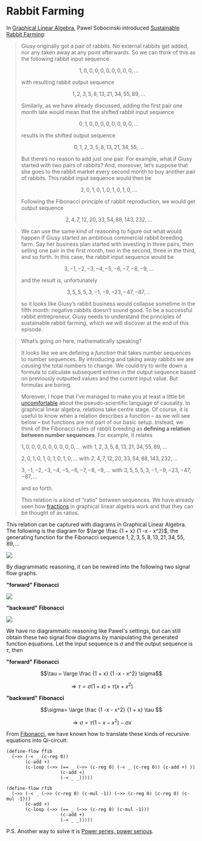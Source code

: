 # Rabbit Farming

In [Graphical Linear Algebra](https://graphicallinearalgebra.net/), Pawel Sobocinski introduced [Sustainable Rabbit Farming](https://graphicallinearalgebra.net/2016/09/07/31-fibonacci-and-sustainable-rabbit-farming/):

> Giusy originally got a pair of rabbits. No external rabbits get added, nor any taken away at any point afterwards. So we can think of this as the following rabbit input sequence 
>
> $$1, 0, 0, 0, 0, 0, 0, 0, 0, 0, …$$ 
>
> with resulting rabbit output sequence
>
> $$1, 2, 3, 5, 8, 13, 21, 34, 55, 89, …$$
>
> Similarly, as we have already discussed, adding the first pair one month late would mean that the shifted rabbit input sequence
>
> $$0, 1, 0, 0, 0, 0, 0, 0, 0, 0, …$$
>
> results in the shifted output sequence
>
> $$0, 1, 2, 3, 5, 8, 13, 21, 34, 55, …$$
>
> But there’s no reason to add just one pair. For example, what if Giusy started with two pairs of rabbits? And, moreover, let’s suppose that she goes to the rabbit market every second month to buy another pair of rabbits. This rabbit input
> sequence would then be
>
> $$2, 0, 1, 0, 1, 0, 1, 0, 1, 0, …$$
>
> Following the Fibonacci principle of rabbit reproduction, we would get output
> sequence
>
> $$2, 4, 7, 12, 20, 33, 54, 88, 143, 232, …$$

> We can use the same kind of reasoning to figure out what would happen if Giusy started an ambitious commercial rabbit breeding farm. Say her business plan started with investing in three pairs, then selling one pair in the first month, two
> in the second, three in the third, and so forth. In this case, the rabbit input sequence would be
>
> $$3, -1, -2, -3, -4, -5, -6, -7, -8, -9, …$$
>
> and the result is, unfortunately
>
> $$3, 5, 5, 5, 3, -1, -9, -23, -47, -87, …$$
>
> so it looks like Giusy’s rabbit business would collapse sometime in the  fifth month: negative rabbits doesn’t sound good. To be a successful  rabbit entrepreneur, Giusy needs to understand the principles of  sustainable rabbit farming, which we will discover at the end of this  episode.

> What’s going on here, mathematically speaking?
>
> It looks like we are defining a *function* that takes number sequences to number sequences. By introducing and taking away rabbits we are *causing* the total numbers to change. We could try to write down a formula to  calculate subsequent entries in the output sequence based on previously  outputted values and the current input value. But formulas are boring.
>
> Moreover, I hope that I’ve managed to make you at least a little bit [uncomfortable](https://graphicallinearalgebra.net/2015/08/04/causality-feedback-and-relations/) about the pseudo-scientific language of causality. In graphical linear algebra, relations take  centre stage. Of course, it is useful to know when a relation describes a function – as we will see below – but functions are not part of our  basic setup. Instead, we think of the Fibonacci rules of rabbit breeding as **defining a relation between number sequences**. For example, it relates
>
> $1, 0, 0, 0, 0, 0, 0, 0, 0, 0, …$ with $1, 2, 3, 5, 8, 13, 21, 34, 55, 89, …$
>
> $2, 0, 1, 0, 1, 0, 1, 0, 1, 0, …$ with $2, 4, 7, 12, 20, 33, 54, 88, 143, 232, …$
>
> $3, -1, -2, -3, -4, -5, -6, -7, -8, -9, …$ with $3, 5, 5, 5, 3, -1, -9, -23, -47, -87, …$
>
> and so forth.
>
> This relation is a kind of “ratio” between sequences. We have already seen how [fractions](https://graphicallinearalgebra.net/2015/11/24/25-fractions-diagrammatically/) in graphical linear algebra work and that they can be thought of as ratios. 

This relation can be captured with diagrams in Graphical Linear Algebra. The following is the diagram for $\large \frac {1 + x} {1 -x - x^2}$, the generating function for the Fibonacci sequence $1, 2, 3, 5, 8, 13, 21, 34, 55, 89, …$ 

![](https://graphicallinearalgebra.files.wordpress.com/2016/09/diagspec.gif?w=406&h=111)

By diagrammatic reasoning, it can be rewired into the following two signal flow graphs.

**"forward" Fibonacci**



![](https://graphicallinearalgebra.files.wordpress.com/2016/09/fibff.gif?w=406)

**"backward" Fibonacci**

![](https://graphicallinearalgebra.files.wordpress.com/2016/09/rfib.gif?w=531)

We have no diagrammatic reasoning like Pawel's settings, but can still obtain these two signal flow diagrams by manipulating the generated function equations. Let the input sequence is $\sigma$ and the output sequence is $\tau$, then

**"forward" Fibonacci** 

$$\tau = \large \frac {1 + x} {1 -x - x^2} \sigma$$

$$\Rightarrow \tau = \sigma (1 + x) + \tau(x + x^2)$$

**"backward" Fibonacci**

$$\sigma= \large \frac {1 -x - x^2}  {1 + x} \tau  $$

$$\Rightarrow \sigma = \tau (1 - x - x^2) -\sigma x$$

From [Fibonacci](fibonacci.md), we have known how to translate these kinds of recursive equations into Qi-circuit:

```
(define-flow ffib
  (~>> (-< _ (c-reg 0))
       (c-add +)
       (c-loop (~>> (== _ (~>> (c-reg 0) (-< _ (c-reg 0)) (c-add +) ))
                    (c-add +)
                    (-< _ _)))))
```

```
(define-flow rfib
  (~>> (-< _ (~>> (c-reg 0) (c-mul -1)) (~>> (c-reg 0) (c-reg 0) (c-mul -1)))
       (c-add +)
       (c-loop (~>> (== _ (~>> (c-reg 0) (c-mul -1)))
                    (c-add +)
                    (-< _ _)))))
```

P.S. Another way to solve it is [Power series, power serious](https://www.cambridge.org/core/journals/journal-of-functional-programming/article/power-series-power-serious/19863F4EAACC33E1E01DE2A2114EC7DF).


